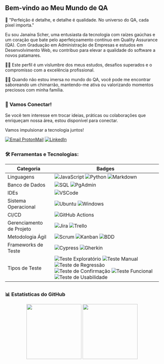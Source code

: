 ## Bem-vindo ao Meu Mundo de QA  

🌟 "Perfeição é detalhe, e detalhe é qualidade. No universo do QA, cada pixel importa."

Eu sou Janaína Scher, uma entusiasta da tecnologia com raízes gaúchas e um coração que bate pelo aperfeiçoamento contínuo em Quality Assurance (QA). Com Graduação em Administração de Empresas e estudos em Desenvolvimento Web, eu contribuo para elevar a qualidade do software a novos patamares.

👨‍💻 Este perfil é um vislumbre dos meus estudos, desafios superados e o compromisso com a excelência profissional.

🏃‍♀️ Quando não estou imersa no mundo do QA, você pode me encontrar saboreando um chimarrão, mantendo-me ativa ou valorizando momentos preciosos com minha família.

##
### 🔗 Vamos Conectar!

Se você tem interesse em trocar ideias, práticas ou colaborações que enriqueçam nossa área, estou disponível para conectar. 

Vamos impulsionar a tecnologia juntos! 

[![Email ProtonMail](https://img.shields.io/badge/Email-ProtonMail-8B89CC?style=flat&logo=protonmail&logoColor=white)](mailto:janainascher@protonmail.com) 
[![LinkedIn](https://img.shields.io/badge/LinkedIn-0077B5?style=flat&logo=linkedin&logoColor=white)](https://www.linkedin.com/in/janainascher/)

##
### 🛠️ Ferramentas e Tecnologias:

| Categoria | Badges |
|-----------|--------|
| Linguagens | ![JavaScript](https://img.shields.io/badge/JavaScript-F7DF1E?style=flat&logo=javascript&logoColor=black) ![Python](https://img.shields.io/badge/Python-3776AB?style=flat&logo=python&logoColor=white) ![Markdown](https://img.shields.io/badge/Markdown-000000?style=flat&logo=markdown&logoColor=white) |
| Banco de Dados | ![SQL](https://img.shields.io/badge/SQL-F80000?style=flat&logo=sql&logoColor=white) ![PgAdmin](https://img.shields.io/badge/PgAdmin-336791?style=flat&logo=postgresql&logoColor=white) |
| IDEs | ![VSCode](https://img.shields.io/badge/VSCode-0078D4?style=flat&logo=visual%20studio%20code&logoColor=white) |
| Sistema Operacional | ![Ubuntu](https://img.shields.io/badge/Ubuntu-E95420?style=flat&logo=ubuntu&logoColor=white) ![Windows](https://img.shields.io/badge/Windows-0078D6?style=flat&logo=windows&logoColor=white) |
| CI/CD | ![GitHub Actions](https://img.shields.io/badge/GitHub_Actions-2088FF?style=flat&logo=githubactions&logoColor=white) |
| Gerenciamento de Projeto | ![Jira](https://img.shields.io/badge/Jira-0052CC?style=flat&logo=jira&logoColor=white) ![Trello](https://img.shields.io/badge/Trello-0052CC?style=flat&logo=trello&logoColor=white) |
| Metodologia Ágil | ![Scrum](https://img.shields.io/badge/Scrum-2088FF?style=flat&logo=scrumalliance&logoColor=white) ![Kanban](https://img.shields.io/badge/Kanban-2088FF?style=flat&logo=trello&logoColor=white) ![BDD](https://img.shields.io/badge/BDD-23D96C?style=flat&logo=cucumber&logoColor=white) |
| Frameworks de Teste | ![Cypress](https://img.shields.io/badge/Cypress-17202C?style=flat&logo=cypress&logoColor=white) ![Gherkin](https://img.shields.io/badge/Gherkin-23D96C?style=flat&logo=cucumber&logoColor=white) |
| Tipos de Teste | ![Teste Exploratório](https://img.shields.io/badge/Teste_Exploratório-4285F4?style=flat) ![Teste Manual](https://img.shields.io/badge/Teste_Manual-34A853?style=flat) ![Teste de Regressão](https://img.shields.io/badge/Teste_de_Regressão-FBBC05?style=flat) ![Teste de Confirmação](https://img.shields.io/badge/Teste_de_Confirmação-EA4335?style=flat) ![Teste Funcional](https://img.shields.io/badge/Teste_Funcional-4285F4?style=flat) ![Teste de Usabilidade](https://img.shields.io/badge/Teste_de_Usabilidade-34A853?style=flat) |

  
##
### 📊 Estatísticas do GitHub

<p align="center" height="180em">
  <img height="180em" src="https://github-readme-stats.vercel.app/api?username=janascher&theme=dracula&rank_icon=github&count_private=true&include_all_commits=true"/>
  <img height="180em" src="https://github-readme-stats.vercel.app/api/top-langs/?username=janascher&layout=compact&langs_count=5&theme=dracula"/>
</p>
